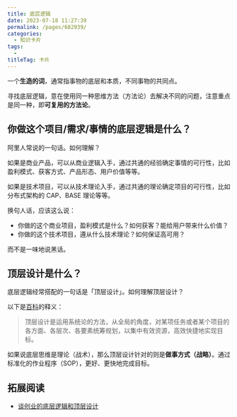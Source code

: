 ```yaml
---
title: 底层逻辑
date: 2023-07-18 11:27:39
permalink: /pages/682939/
categories: 
  - 知识卡片
tags: 
  - 
titleTag: 卡片
---
```


一个**生造的词**，通常指事物的底层和本质，不同事物的共同点。

寻找底层逻辑，意在使用同一种思维方法（方法论）去解决不同的问题，注意重点是同一种，即**可复用的方法论**。


## 你做这个项目/需求/事情的底层逻辑是什么？

阿里人常说的一句话。如何理解？

如果是商业产品，可以从商业逻辑入手，通过共通的经验确定事情的可行性，比如盈利模式、获客方式、产品形态、用户价值等等。

如果是技术项目，可以从技术理论入手，通过共通的理论确定项目的可行性，比如分布式架构的 CAP、BASE 理论等等。

换句人话，应该这么说：
- 你做的这个商业项目，盈利模式是什么？如何获客？能给用户带来什么价值？
- 你做的这个技术项目，遵从什么技术理论？如何保证高可用？

而不是一味地说黑话。

## 顶层设计是什么？
底层逻辑经常搭配的一句话是「顶层设计」。如何理解顶层设计？

以下是[百科](https://wiki.mbalib.com/wiki/%E9%A1%B6%E5%B1%82%E8%AE%BE%E8%AE%A1)的释义：
> 顶层设计是运用系统论的方法，从全局的角度，对某项任务或者某个项目的各方面、各层次、各要素统筹规划，以集中有效资源，高效快捷地实现目标。

如果说底层思维是理论（战术），那么顶层设计针对的则是**做事方式（战略）**。通过标准化的作业程序（SOP），更好、更快地完成目标。

## 拓展阅读
- [谈创业的底层逻辑和顶层设计](https://zhuanlan.zhihu.com/p/64280053)